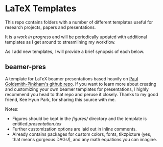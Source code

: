 LaTeX Templates 
===============

This repo contains folders with a number of different templates useful for research projects, papers and presentations. 

It is a *work in progress* and will be periodically updated with additional templates as I get around to streamlining my workflow.

As I add new templates, I will provide a brief synopsis of each below.


beamer-pres
------------

A template for LaTeX beamer presentations based heavily on [Paul Goldsmith-Pinkham's github repo](https://github.com/paulgp/beamer-tips). If you want to learn more about creating and customizing your own beamer templates for presentations, I highly recommend you head to that repo and peruse it closely. Thanks to my good friend, Kee Hyun Park, for sharing this source with me.

Notes:
- Figures should be kept in the *figures/* directory and the template is entitled *presentation.tex*
- Further customization options are laid out in inline comments.
- Already contains packages for custom colors, fonts, tikzpicture (yes, that means gorgeous DAGs!), and any math equations you can imagine.
